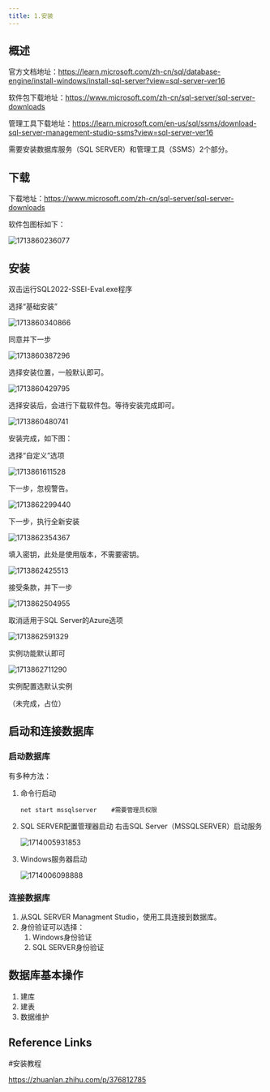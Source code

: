 ```yaml
---
title: 1.安装
---
```

## 概述

官方文档地址：https://learn.microsoft.com/zh-cn/sql/database-engine/install-windows/install-sql-server?view=sql-server-ver16

软件包下载地址：https://www.microsoft.com/zh-cn/sql-server/sql-server-downloads

管理工具下载地址：https://learn.microsoft.com/en-us/sql/ssms/download-sql-server-management-studio-ssms?view=sql-server-ver16

需要安装数据库服务（SQL SERVER）和管理工具（SSMS）2个部分。

## 下载

下载地址：https://www.microsoft.com/zh-cn/sql-server/sql-server-downloads

软件包图标如下：

![1713860236077](images/1713860236077.png)

## 安装

双击运行SQL2022-SSEI-Eval.exe程序

选择“基础安装”

![1713860340866](images/1713860340866.png)

同意并下一步

![1713860387296](images/1713860387296.png)

选择安装位置，一般默认即可。

![1713860429795](images/1713860429795.png)

选择安装后，会进行下载软件包。等待安装完成即可。

![1713860480741](images/1713860480741.png)

安装完成，如下图：

选择“自定义”选项

![1713861611528](images/1713861611528.png)

下一步，忽视警告。

![1713862299440](images/1713862299440.png)

下一步，执行全新安装

![1713862354367](images/1713862354367.png)

填入密钥，此处是使用版本，不需要密钥。

![1713862425513](images/1713862425513.png)

接受条款，并下一步

![1713862504955](images/1713862504955.png)

取消适用于SQL Server的Azure选项

![1713862591329](images/1713862591329.png)

实例功能默认即可

![1713862711290](images/1713862711290.png)

实例配置选默认实例

（未完成，占位）

## 启动和连接数据库

### 启动数据库

有多种方法：

1. 命令行启动

   ```
   net start mssqlserver	#需要管理员权限
   ```
2. SQL SERVER配置管理器启动
   右击SQL Server（MSSQLSERVER）启动服务

   ![1714005931853](images/1714005931853.png)
3. Windows服务器启动

   ![1714006098888](images/1714006098888.png)

### 连接数据库

1. 从SQL SERVER Managment Studio，使用工具连接到数据库。
2. 身份验证可以选择：
   1. Windows身份验证
   2. SQL SERVER身份验证

## 数据库基本操作

1. 建库
2. 建表
3. 数据维护

## Reference Links

#安装教程

https://zhuanlan.zhihu.com/p/376812785
